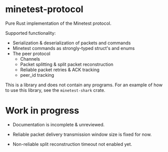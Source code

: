 # minetest-protocol
Pure Rust implementation of the Minetest protocol.

Supported functionality:

- Serialization &amp; deserialization of packets and commands
- Minetest commands as strongly-typed struct's and enums
- The peer protocol
    - Channels
    - Packet splitting &amp; split packet reconstruction
    - Reliable packet retries &amp; ACK tracking
    - peer_id tracking

This is a library and does not contain any programs. For an
example of how to use this library, see the `minetest-shark` crate.

# Work in progress

- Documentation is incomplete &amp; unreviewed.

- Reliable packet delivery transmission window size is fixed for now.

- Non-reliable split reconstruction timeout not enabled yet.
